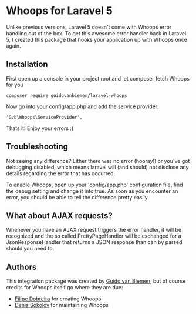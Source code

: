 # Whoops for Laravel 5

Unlike previous versions, Laravel 5 doesn't come with Whoops error handling
out of the box. To get this awesome error handler back in Laravel 5, I
created this package that hooks your application up with Whoops once again.

## Installation

First open up a console in your project root and let composer fetch Whoops
for you
```
composer require guidovanbiemen/laravel-whoops
```

Now go into your config/app.php and add the service provider:
```
'Gvb\Whoops\ServiceProvider',
```

Thats it! Enjoy your errors :)

## Troubleshooting

Not seeing any difference? Either there was no error (hooray!) or you've got
debugging disabled, which means laravel will (and should) not disclose any
details regarding the error that has occurred.

To enable Whoops, open up your 'config/app.php' configuration file, find the
debug setting and change it into true. As soon as you encounter an error,
you should be able to tell the difference pretty easily.

## What about AJAX requests?
 
Whenever you have an AJAX request triggers the error handler, it will be
recognized and the so called PrettyPageHandler will be exchanged for a
JsonResponseHandler that returns a JSON response than can by parsed should
you need to.

## Authors

This integration package was created by
[Guido van Biemen](https://github.com/guidovanbiemen), but of course credits
for Whoops itself go where they are due:

* [Filipe Dobreira](https://github.com/filp) for creating Whoops
* [Denis Sokolov](https://github.com/denis-sokolov) for maintaining Whoops
